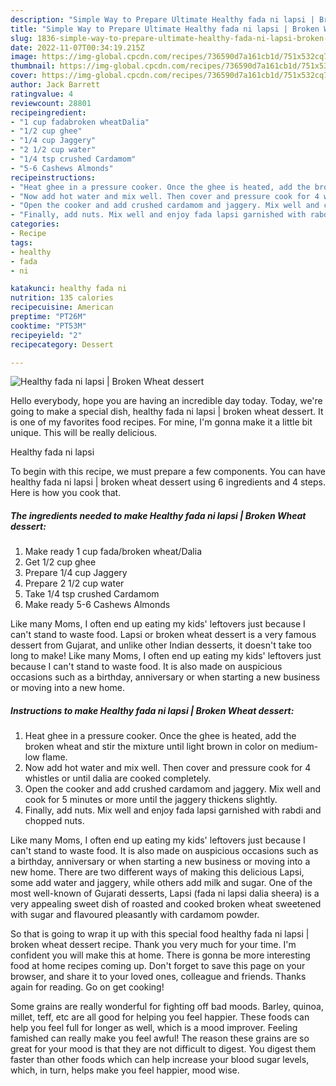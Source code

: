 ```yaml
---
description: "Simple Way to Prepare Ultimate Healthy fada ni lapsi | Broken Wheat dessert"
title: "Simple Way to Prepare Ultimate Healthy fada ni lapsi | Broken Wheat dessert"
slug: 1836-simple-way-to-prepare-ultimate-healthy-fada-ni-lapsi-broken-wheat-dessert
date: 2022-11-07T00:34:19.215Z
image: https://img-global.cpcdn.com/recipes/736590d7a161cb1d/751x532cq70/healthy-fada-ni-lapsi-broken-wheat-dessert-recipe-main-photo.jpg
thumbnail: https://img-global.cpcdn.com/recipes/736590d7a161cb1d/751x532cq70/healthy-fada-ni-lapsi-broken-wheat-dessert-recipe-main-photo.jpg
cover: https://img-global.cpcdn.com/recipes/736590d7a161cb1d/751x532cq70/healthy-fada-ni-lapsi-broken-wheat-dessert-recipe-main-photo.jpg
author: Jack Barrett
ratingvalue: 4
reviewcount: 28801
recipeingredient:
- "1 cup fadabroken wheatDalia"
- "1/2 cup ghee"
- "1/4 cup Jaggery"
- "2 1/2 cup water"
- "1/4 tsp crushed Cardamom"
- "5-6 Cashews Almonds"
recipeinstructions:
- "Heat ghee in a pressure cooker. Once the ghee is heated, add the broken wheat and stir the mixture until light brown in color on medium-low flame."
- "Now add hot water and mix well. Then cover and pressure cook for 4 whistles or until dalia are cooked completely."
- "Open the cooker and add crushed cardamom and jaggery. Mix well and cook for 5 minutes or more until the jaggery thickens slightly."
- "Finally, add nuts. Mix well and enjoy fada lapsi garnished with rabdi and chopped nuts."
categories:
- Recipe
tags:
- healthy
- fada
- ni

katakunci: healthy fada ni 
nutrition: 135 calories
recipecuisine: American
preptime: "PT26M"
cooktime: "PT53M"
recipeyield: "2"
recipecategory: Dessert

---
```



![Healthy fada ni lapsi | Broken Wheat dessert](https://img-global.cpcdn.com/recipes/736590d7a161cb1d/751x532cq70/healthy-fada-ni-lapsi-broken-wheat-dessert-recipe-main-photo.jpg)

Hello everybody, hope you are having an incredible day today. Today, we're going to make a special dish, healthy fada ni lapsi | broken wheat dessert. It is one of my favorites food recipes. For mine, I'm gonna make it a little bit unique. This will be really delicious.

Healthy fada ni lapsi 

To begin with this recipe, we must prepare a few components. You can have healthy fada ni lapsi | broken wheat dessert using 6 ingredients and 4 steps. Here is how you cook that.

<!--inarticleads1-->

##### The ingredients needed to make Healthy fada ni lapsi | Broken Wheat dessert:

1. Make ready 1 cup fada/broken wheat/Dalia
1. Get 1/2 cup ghee
1. Prepare 1/4 cup Jaggery
1. Prepare 2 1/2 cup water
1. Take 1/4 tsp crushed Cardamom
1. Make ready 5-6 Cashews Almonds


Like many Moms, I often end up eating my kids&#39; leftovers just because I can&#39;t stand to waste food. Lapsi or broken wheat dessert is a very famous dessert from Gujarat, and unlike other Indian desserts, it doesn&#39;t take too long to make! Like many Moms, I often end up eating my kids&#39; leftovers just because I can&#39;t stand to waste food. It is also made on auspicious occasions such as a birthday, anniversary or when starting a new business or moving into a new home. 

<!--inarticleads2-->

##### Instructions to make Healthy fada ni lapsi | Broken Wheat dessert:

1. Heat ghee in a pressure cooker. Once the ghee is heated, add the broken wheat and stir the mixture until light brown in color on medium-low flame.
1. Now add hot water and mix well. Then cover and pressure cook for 4 whistles or until dalia are cooked completely.
1. Open the cooker and add crushed cardamom and jaggery. Mix well and cook for 5 minutes or more until the jaggery thickens slightly.
1. Finally, add nuts. Mix well and enjoy fada lapsi garnished with rabdi and chopped nuts.


Like many Moms, I often end up eating my kids&#39; leftovers just because I can&#39;t stand to waste food. It is also made on auspicious occasions such as a birthday, anniversary or when starting a new business or moving into a new home. There are two different ways of making this delicious Lapsi, some add water and jaggery, while others add milk and sugar. One of the most well-known of Gujarati desserts, Lapsi (fada ni lapsi dalia sheera) is a very appealing sweet dish of roasted and cooked broken wheat sweetened with sugar and flavoured pleasantly with cardamom powder. 

So that is going to wrap it up with this special food healthy fada ni lapsi | broken wheat dessert recipe. Thank you very much for your time. I'm confident you will make this at home. There is gonna be more interesting food at home recipes coming up. Don't forget to save this page on your browser, and share it to your loved ones, colleague and friends. Thanks again for reading. Go on get cooking!

Some grains are really wonderful for fighting off bad moods. Barley, quinoa, millet, teff, etc are all good for helping you feel happier. These foods can help you feel full for longer as well, which is a mood improver. Feeling famished can really make you feel awful! The reason these grains are so great for your mood is that they are not difficult to digest. You digest them faster than other foods which can help increase your blood sugar levels, which, in turn, helps make you feel happier, mood wise.
